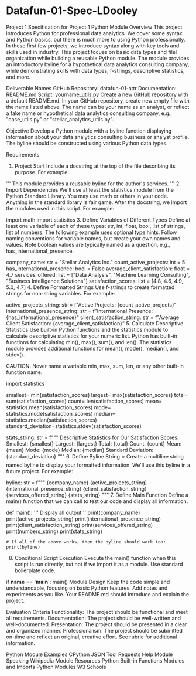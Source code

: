# Datafun-01-Spec-LDooley
Project 1 
Specification for Project 1 Python Module
Overview
This project introduces Python for professional data analytics. We cover some syntax and Python basics, but there is much more to using Python professionally. In these first few projects, we introduce syntax along with key tools and skills used in industry. This project focues on basic data types and filel organization while building a reusable Python module. The module provides an introductory byline for a hypothetical data analytics consulting company, while demonstrating skills with data types, f-strings, descriptive statistics, and more.

Deliverable Names
GitHub Repository: datafun-01-attr
Documentation: README.md
Script: yourname_utils.py
Create a new GitHub repository with a default README.md. In your GitHub repository, create new empty file with the name listed above. The name can be your name as an analyst, or reflect a fake name or hypothetical data analytics consulting company, e.g., "case_utils.py" or "stellar_analytics_utils.py".

Objective
Develop a Python module with a byline function displaying information about your data analytics consulting business or analyst profile. The byline should be constructed using various Python data types.

Requirements
1. Project Start
Include a docstring at the top of the file describing its purpose. For example:

''' This module provides a reusable byline for the author's services. '''
2. Import Dependencies
We'll use at least the statistics module from the Python Standard Library. You may use math or others in your code. Anything in the standard library is fair game. After the docstring, we import the modules used in this script. For example:

import math
import statistics
3. Define Variables of Different Types
Define at least one variable of each of these types: str, int, float, bool, list of strings, list of numbers. The following example uses optional type hints. Follow naming conventions for variable names, but create your own names and values. Note boolean values are typically named as a question, e.g., has_international_presence.

company_name: str = "Stellar Analytics Inc."
count_active_projects: int = 5
has_international_presence: bool = False
average_client_satisfaction: float = 4.7
services_offered: list = ["Data Analysis", "Machine Learning Consulting", "Business Intelligence Solutions"]
satisfaction_scores: list = [4.8, 4.6, 4.9, 5.0, 4.7]
4. Define Formatted Strings
Use f-strings to create formatted strings for non-string variables. For example:

active_projects_string: str = f"Active Projects: {count_active_projects}"
international_presence_string: str = f"International Presence: {has_international_presence}"
client_satisfaction_string: str = f"Average Client Satisfaction: {average_client_satisfaction}"
5. Calculate Descriptive Statistics
Use built-in Python functions and the statistics module to calculate descriptive statistics for your numeric list. Python has built-in functions for calculating min(), max(), sum(), and len(). The statistics module provides additional functions for mean(), mode(), median(), and stdev().

CAUTION: Never name a variable min, max, sum, len, or any other built-in function name.

import statistics

smallest= min(satisfaction_scores)
largest= max(satisfaction_scores)
total= sum(satisfaction_scores)
count= len(satisfaction_scores)
mean= statistics.mean(satisfaction_scores)
mode= statistics.mode(satisfaction_scores)
median= statistics.median(satisfaction_scores)
standard_deviation=statistics.stdev(satisfaction_scores)

stats_string: str = f"""
Descriptive Statistics for Our Satisfaction Scores:
  Smallest: {smallest}
  Largest: {largest}
  Total: {total}
  Count: {count}
  Mean: {mean}
  Mode: {mode}
  Median: {median}
  Standard Deviation: {standard_deviation}
"""
6. Define Byline String ⭐
Create a multiline string named byline to display your formatted information. We'll use this byline in a future project. For example:

byline: str = f"""
{company_name}
{active_projects_string}
{international_presence_string}
{client_satisfaction_string}
{services_offered_string}
{stats_string}
"""
7. Define Main Function
Define a main() function that we can call to test our code and display all information.

def main():
    ''' Display all output'''
    print(company_name)
    print(active_projects_string)
    print(international_presence_string)
    print(client_satisfaction_string)
    print(services_offered_string)
    print(numbers_string)
    print(stats_string)

    # If all of the above works, then the byline should work too:
    print(byline)
8. Conditional Script Execution
Execute the main() function when this script is run directly, but not if we import it as a module. Use standard boilerplate code.

if __name__ == '__main__':
    main()
Module Design
Keep the code simple and understandable, focusing on basic Python features. Add notes and experiments as you like. Your README.md should introduce and explain the project.

Evaluation Criteria
Functionality: The project should be functional and meet all requirements.
Documentation: The project should be well-written and well-documented.
Presentation: The project should be presented in a clear and organized manner.
Professionalism: The project should be submitted on-time and reflect an original, creative effort.
See rubric for additional information.

Python Module Examples
CPython JSON Tool
Requests Help Module
Speaking Wikipedia Module
Resources
Python Built-in Functions
Modules and Imports
Python Modules W3 Schools
